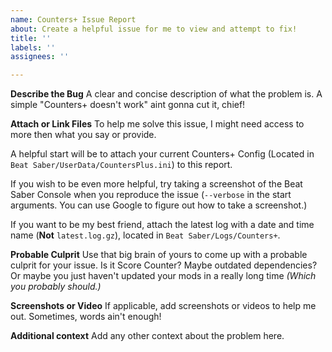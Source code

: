 ```yaml
---
name: Counters+ Issue Report
about: Create a helpful issue for me to view and attempt to fix!
title: ''
labels: ''
assignees: ''

---
```


**Describe the Bug**
A clear and concise description of what the problem is. A simple "Counters+ doesn't work" aint gonna cut it, chief!

**Attach or Link Files**
To help me solve this issue, I might need access to more then what you say or provide.

A helpful start will be to attach your current Counters+ Config (Located in `Beat Saber/UserData/CountersPlus.ini`) to this report.

If you wish to be even more helpful, try taking a screenshot of the Beat Saber Console when you reproduce the issue (`--verbose` in the start arguments. You can use Google to figure out how to take a screenshot.)

If you want to be my best friend, attach the latest log with a date and time name (**Not** `latest.log.gz`), located in `Beat Saber/Logs/Counters+`.

**Probable Culprit**
Use that big brain of yours to come up with a probable culprit for your issue. Is it Score Counter? Maybe outdated dependencies? Or maybe you just haven't updated your mods in a really long time *(Which you probably should.)*

**Screenshots or Video**
If applicable, add screenshots or videos to help me out. Sometimes, words ain't enough!

**Additional context**
Add any other context about the problem here.
